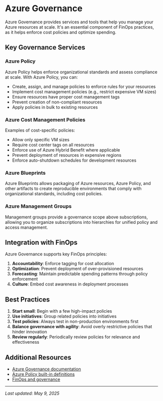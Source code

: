 # Azure Governance

Azure Governance provides services and tools that help you manage your Azure resources at scale. It's an essential component of FinOps practices, as it helps enforce cost policies and optimize spending.

## Key Governance Services

### Azure Policy

Azure Policy helps enforce organizational standards and assess compliance at scale. With Azure Policy, you can:

- Create, assign, and manage policies to enforce rules for your resources
- Implement cost management policies (e.g., restrict expensive VM sizes)
- Ensure resources have proper cost management tags
- Prevent creation of non-compliant resources
- Apply policies in bulk to existing resources

### Azure Cost Management Policies

Examples of cost-specific policies:

- Allow only specific VM sizes
- Require cost center tags on all resources
- Enforce use of Azure Hybrid Benefit where applicable
- Prevent deployment of resources in expensive regions
- Enforce auto-shutdown schedules for development resources

### Azure Blueprints

Azure Blueprints allows packaging of Azure resources, Azure Policy, and other artifacts to create reproducible environments that comply with organizational standards, including cost policies.

### Azure Management Groups

Management groups provide a governance scope above subscriptions, allowing you to organize subscriptions into hierarchies for unified policy and access management.

## Integration with FinOps

Azure Governance supports key FinOps principles:

1. **Accountability**: Enforce tagging for cost allocation
2. **Optimization**: Prevent deployment of over-provisioned resources
3. **Forecasting**: Maintain predictable spending patterns through policy enforcement
4. **Culture**: Embed cost awareness in deployment processes

## Best Practices

1. **Start small**: Begin with a few high-impact policies
2. **Use initiatives**: Group related policies into initiatives
3. **Test policies**: Always test in non-production environments first
4. **Balance governance with agility**: Avoid overly restrictive policies that hinder innovation
5. **Review regularly**: Periodically review policies for relevance and effectiveness

## Additional Resources

- [Azure Governance documentation](https://learn.microsoft.com/en-us/azure/governance/)
- [Azure Policy built-in definitions](https://learn.microsoft.com/en-us/azure/governance/policy/samples/built-in-policies)
- [FinOps and governance](../best-practices/building-finops-team.md)

---

_Last updated: May 9, 2025_
